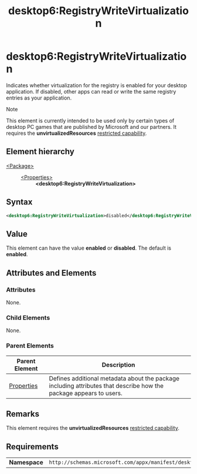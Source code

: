 ﻿---
Description: Indicates whether...
title: desktop6:RegistryWriteVirtualization


keywords: windows 10, uwp, schema, package manifest


ms.topic: reference
ms.date: 04/19/2019
ms.custom: 19H1
---

# desktop6:RegistryWriteVirtualization

Indicates whether virtualization for the registry is enabled for your desktop application. If disabled, other apps can read or write the same registry entries as your application.

> [!NOTE]
> This element is currently intended to be used only by certain types of desktop PC games that are published by Microsoft and our partners. It requires the  **unvirtualizedResources** [restricted capability](/windows/uwp/packaging/app-capability-declarations#restricted-capabilities).

## Element hierarchy

<dl>
<dt><a href="element-package.md">&lt;Package&gt;</a></dt>
<dd>
<dl>
<dt><a href="element-properties.md">&lt;Properties&gt;</a></dt>
<dd><b>&lt;desktop6:RegistryWriteVirtualization&gt;</b></dd>
</dl>
</dd>
</dl>

## Syntax

``` xml
<desktop6:RegistryWriteVirtualization>disabled</desktop6:RegistryWriteVirtualization>
```

## Value

This element can have the value **enabled** or **disabled**. The default is **enabled**. 

## Attributes and Elements


### Attributes

None.

### Child Elements

None.

### Parent Elements

| Parent Element | Description |
|---------------|-------------|
| [Properties](element-properties.md) | Defines additional metadata about the package including attributes that describe how the package appears to users.  |

## Remarks

This element requires the **unvirtualizedResources** [restricted capability](/windows/uwp/packaging/app-capability-declarations#restricted-capabilities).

## Requirements

|               |                                                             |
|---------------|-------------------------------------------------------------|
| **Namespace** | `http://schemas.microsoft.com/appx/manifest/desktop/windows10/6` |

 

 